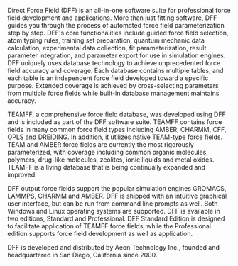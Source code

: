 Direct Force Field (DFF) is an all-in-one software suite for professional force field development and applications. More than just fitting software, DFF guides you through the process of automated force field parameterization step by step. DFF's core functionalities include guided force field selection, atom typing rules, training set preparation, quantum mechanic data calculation, experimental data collection, fit parameterization, result parameter integration, and parameter export for use in simulation engines. DFF uniquely uses database technology to achieve unprecedented force field accuracy and coverage. Each database contains multiple tables, and each table is an independent force field developed toward a specific purpose. Extended coverage is achieved by cross-selecting parameters from multiple force fields while built-in database management maintains accuracy.

TEAMFF, a comprehensive force field database, was developed using DFF and is included as part of the DFF software suite. TEAMFF contains force fields in many common force field types including AMBER, CHARMM, CFF, OPLS and DREIDING. In addition, it utilizes native TEAM-type force fields. TEAM and AMBER force fields are currently the most rigorously parameterized, with coverage including common organic molecules, polymers, drug-like molecules, zeolites, ionic liquids and metal oxides. TEAMFF is a living database that is being continually expanded and improved.

DFF output force fields support the popular simulation engines GROMACS, LAMMPS, CHARMM and AMBER. DFF is shipped with an intuitive graphical user interface, but can be run from command line prompts as well. Both Windows and Linux operating systems are supported. DFF is available in two editions, Standard and Professional. DFF Standard Edition is designed to facilitate application of TEAMFF force fields, while the Professional edition supports force field development as well as application.

DFF is developed and distributed by Aeon Technology Inc., founded and headquartered in San Diego, California since 2000.
